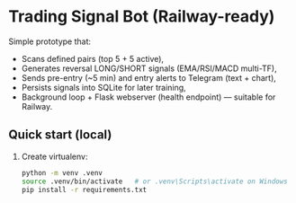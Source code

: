 # Trading Signal Bot (Railway-ready)

Simple prototype that:
- Scans defined pairs (top 5 + 5 active),
- Generates reversal LONG/SHORT signals (EMA/RSI/MACD multi-TF),
- Sends pre-entry (~5 min) and entry alerts to Telegram (text + chart),
- Persists signals into SQLite for later training,
- Background loop + Flask webserver (health endpoint) — suitable for Railway.

## Quick start (local)
1. Create virtualenv:
   ```bash
   python -m venv .venv
   source .venv/bin/activate   # or .venv\Scripts\activate on Windows
   pip install -r requirements.txt
